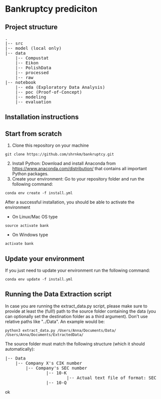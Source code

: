 # Bankruptcy prediciton

## Project structure

<pre>
.
|-- src
|-- model (local only)
|-- data
    |-- Compustat
    |-- Eikon
    |-- PolishData
    |-- processed
    |-- raw
|-- notebook
    |-- eda (Exploratory Data Analysis)
    |-- poc (Proof-of-Concept)
    |-- modeling
    |-- evaluation
</pre>



## Installation instructions
## Start from scratch
1. Clone this repository on your machine
```
git clone https://github.com/shrnkm/bankruptcy.git
```
2. Install Python: Download and install Anaconda from https://www.anaconda.com/distribution/ that contains all important Python packages.
3. Create your environment: Go to your repository folder and run the following command:
```
conda env create -f install.yml
```

After a successful installation, you should be able to activate the environment
 * On Linux/Mac OS type
```
source activate bank
```
 * On Windows type
```
activate bank
```
## Update your environment
If you just need to update your environment run the following command:
```
conda env update -f install.yml
```


## Running the Data Extraction script 
In case you are running the extract_data.py script, please make sure to provide at least the (full!) path to the source folder containing the data (you can optionally set the destination folder as a third argument). Don't use relative paths like "../Data". An example would be:
```
python3 extract_data.py /Users/Anna/Documents/Data/ /Users/Anna/Documents/ExtractedData/
```
The source folder must match the following structure (which it should automatically):

<pre>
|-- Data
    |-- Company X's CIK number
        |-- Company's SEC number
                |-- 10-K
                        |-- Actual text file of format: SEC access number - yy - xxx.txt
                |-- 10-Q
</pre>
ok
